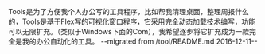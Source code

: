 Tools是为了方便我个人办公写的工具程序，比如帮我清理桌面，整理周报什么的，Tools是基于Flex写的可视化窗口程序，它采用完全动态加载技术编写，功能可以无限扩充。（类似于Windows下面的Com），我希望逐步将它扩充成为一款完全是我的办公自动化的工具。
--migrated from /tool/README.md 2016-12-11--
